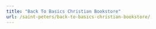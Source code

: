 ```yaml
---
title: "Back To Basics Christian Bookstore"
url: /saint-peters/back-to-basics-christian-bookstore/
---
```

